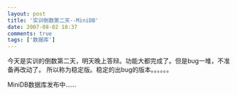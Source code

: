 ```yaml
---
layout: post
title: '实训倒数第二天--MiniDB'
date: 2007-08-02 18:37
comments: true
tags: ['数据库']
---
```


今天是实训的倒数第二天，明天晚上答辩。功能大都完成了。但是bug一堆，不准备再改动了。 所以称为稳定版。稳定的出bug的版本。。。。。。

MiniDB数据库发布中......

